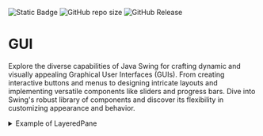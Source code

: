 ![Static Badge](https://img.shields.io/badge/author-javiergs-orange)
![GitHub repo size](https://img.shields.io/github/repo-size/CSC3100/GUI)
![GitHub Release](https://img.shields.io/github/v/release/CSC3100/GUI)


# GUI
Explore the diverse capabilities of Java Swing for crafting dynamic and visually appealing Graphical User Interfaces (GUIs). From creating interactive buttons and menus to designing intricate layouts and implementing versatile components like sliders and progress bars. Dive into Swing's robust library of components and discover its flexibility in customizing appearance and behavior.
<br>

<details>
<summary>Example of LayeredPane</summary>

  ## Layered Pane
  Creates a LayeredPane container with four layers showing a background, two animated clouds and a calculator, each in its own panel.
<p align="center">
<IMG SRC="https://github.com/CSC3100/GUI/assets/3814755/a2eb8359-13d0-4a58-a0ee-75225fff4f22" WIDTH=600>
</p>
### Blueprint
A drafted class diagram of the current release is as follows:
<p align="center">
<img width="600" src="https://github.com/CSC3100/Pong-Game/assets/3814755/26cf5ecf-8172-4a36-8942-88b05d31b6e7">
</p>
</details>
